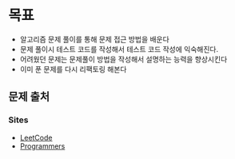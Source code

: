 # 목표
* 알고리즘 문제 풀이를 통해 문제 접근 방법을 배운다
* 문제 풀이시 테스트 코드를 작성해서 테스트 코드 작성에 익숙해진다.
* 어려웠던 문제는 문제풀이 방법을 작성해서 설명하는 능력을 향상시킨다
* 이미 푼 문제를 다시 리팩토링 해본다

## 문제 출처

### Sites
- [LeetCode](https://leetcode.com/)
- [Programmers](https://school.programmers.co.kr/)